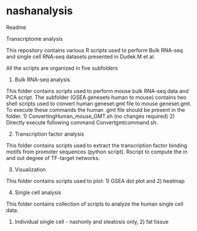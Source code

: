 # nashanalysis
Readme 

Transcriptome analysis 

This repository contains various R scripts used to perform Bulk RNA-seq and single cell RNA-seq datasets presented in Dudek.M et al.

All the scripts are organized in five subfolders

1.	Bulk RNA-seq analysis

This folder contains scripts used to perform mouse bulk RNA-seq data and PCA script. The subfolder (GSEA genesets human to mouse) contains two shell scripts used to convert human geneset.gmt file to mouse geneset.gmt. To execute these commands the human .gmt  file should be present in the folder. 
           1) ConvertingHuman_mouse_GMT.sh (no changes required) 2) Directly execute     following command Convertgmtcommand.sh.

2.	 Transcription factor analysis

This folder contains scripts used to extract the transcription factor binding motifs from promoter sequences (python script). Rscript to compute the in and out degree of TF-target networks.

3.	Visualization 

This folder contains scripts used to plot: 1) GSEA dot plot and 2) heatmap

4.	Single cell analysis

This folder contains collection of scripts to analyze the human single cell data.
 1) Individual single cell - nashonly and steatosis only, 2) fat tissue




 
